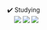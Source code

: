<a>:heavy_check_mark: Studying<br></a>
&nbsp;
&nbsp;
<img src="https://img.shields.io/badge/JAVA-007396?style=flat-square&logo=Java&logoColor=black"/>
<img src="https://img.shields.io/badge/C-A8B9CC?style=flat-square&logo=C&logoColor=black"/>
<img src="https://img.shields.io/badge/PYTHON-3776AB?style=flat-square&logo=Python&logoColor=black"/>

<!---
eugene225/eugene225 is a ✨ special ✨ repository because its `README.md` (this file) appears on your GitHub profile.
You can click the Preview link to take a look at your changes.
--->

